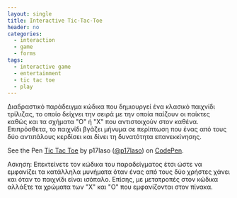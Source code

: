 ```yaml
---
layout: single
title: Interactive Tic-Tac-Toe
header: no
categories:
  - interaction
  - game
  - forms
tags:
  - interactive game
  - entertainment
  - tic tac toe
  - play
---
```


Διαδραστικό παράδειγμα κώδικα που δημιουργεί ένα κλασικό παιχνίδι τρίλιζας, το οποίο δείχνει την σειρά με την οποία παίζουν οι παίκτες 
καθώς και τα σχήματα "Ο" ή "Χ" που αντιστοιχούν στον καθένα. Επιπρόσθετα, το παιχνίδι βγάζει μήνυμα σε περίπτωση που ένας από τους δύο αντιπάλους
κερδίσει και δίνει τη δυνατότητα επανεκκίνησης.

<p data-height="350" data-theme-id="17517" data-slug-hash="eQMWae" data-default-tab="result" data-user="p17laso" class='codepen'
>See the Pen <a href='https://codepen.io/p17laso/pen/eQMWae'>Tic Tac Toe</a> by p17laso (<a href='https://codepen.io/p17laso/'
>@p17laso</a>) on <a href='http://codepen.io'>CodePen</a>.</p>

<script async src="//assets.codepen.io/assets/embed/ei.js"></script>

Ασκηση: Επεκτείνετε τον κώδικα του παραδείγματος έτσι ώστε να εμφανίζει τα κατάλληλα μυνήματα όταν ένας από τους δύο χρήστες χάνει
και όταν το παιχνίδι είναι ισόπαλο. Επίσης, με μετατροπές στον κώδικα αλλάξτε τα χρώματα των "X" και "O" που εμφανίζονται στον πίνακα.

